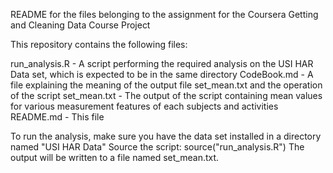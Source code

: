 README for the files belonging to the assignment for the Coursera Getting and Cleaning Data Course Project

This repository contains the following files:

run_analysis.R - A script performing the required analysis on the USI HAR Data set, which is expected to be in the same directory
CodeBook.md - A file explaining the meaning of the output file set_mean.txt and the operation of the script
set_mean.txt - The output of the script containing mean values for various measurement features of each subjects and activities
README.md - This file

To run the analysis, make sure you have the data set installed in a directory named "USI HAR Data"
Source the script: source("run_analysis.R")
The output will be written to a file named set_mean.txt.

